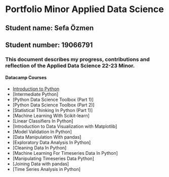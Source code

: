 
<h1>Portfolio Minor Applied Data Science</h1>

<h2>Student name: Sefa Özmen</h2>

<h2>Student number: 19066791</h2>

<h3>This document describes my progress, contributions and reflection of the Applied Data Science 22-23 Minor.</h3>

<h4>Datacamp Courses</h4>

- [Introduction to Python]()
- [Intermediate Python]
- [Python Data Science Toolbox (Part 1)]
- [Python Data Science Toolbox (Part 2)]
- [Statistical Thinking In Python (Part 1)]
- [Machine Learning With Scikit-learn]
- [Linear Classifiers In Python]
- [Introduction to Data Visualization with Matplotlib]
- [Model Validation In Python]
- [Data Manipulation With pandas]
- [Exploratory Data Analysis In Python]
- [Cleaning Data In Python]
- [Machine Learning For Timeseries Data In Python]
- [Manipulating Timeseries Data Python]
- [Joining Data with pandas]
- [Time Series Analysis in Python]

